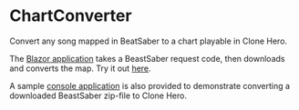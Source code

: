# ChartConverter
Convert any song mapped in BeatSaber to a chart playable in Clone Hero.

The [Blazor application](/src/ChartConverter.Blazor) takes a BeastSaber request code, then downloads and converts the map. Try it out [here](https://casrou.github.io/ChartConverter).

A sample [console application](/samples/ConsoleApplication) is also provided to demonstrate converting a downloaded BeastSaber zip-file to Clone Hero.
